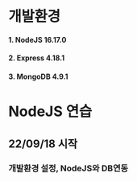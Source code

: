 # 개발환경
#### 1. NodeJS 16.17.0
#### 2. Express 4.18.1
#### 3. MongoDB 4.9.1

# NodeJS 연습
## 22/09/18 시작
### 개발환경 설정, NodeJS와 DB연동 
